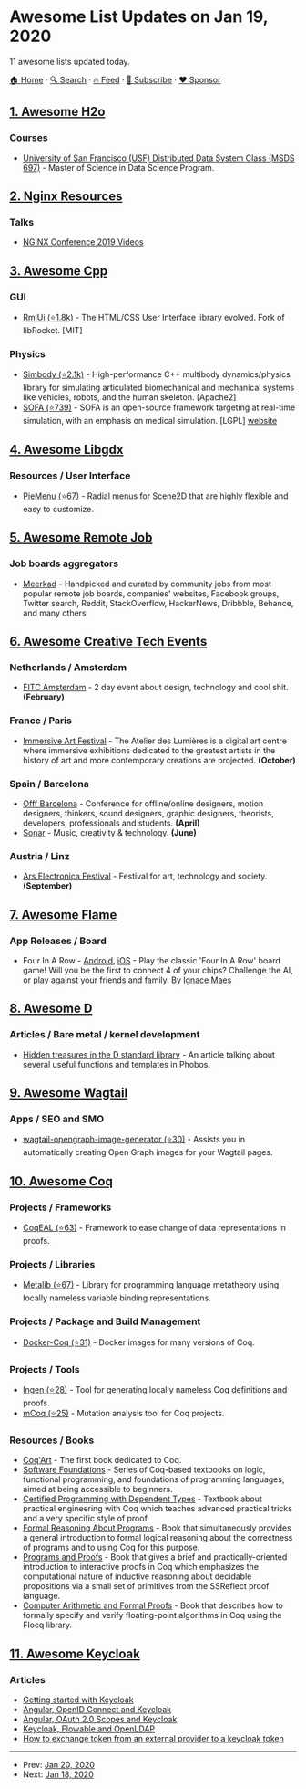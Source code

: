 # Awesome List Updates on Jan 19, 2020

11 awesome lists updated today.

[🏠 Home](/README.md) · [🔍 Search](https://www.trackawesomelist.com/search/) · [🔥 Feed](https://www.trackawesomelist.com/rss.xml) · [📮 Subscribe](https://trackawesomelist.us17.list-manage.com/subscribe?u=d2f0117aa829c83a63ec63c2f&id=36a103854c) · [❤️  Sponsor](https://github.com/sponsors/theowenyoung)



## [1. Awesome H2o](/content/h2oai/awesome-h2o/README.md)

### Courses

*   [University of San Francisco (USF) Distributed Data System Class (MSDS 697)](https://github.com/dianewoodbridge/2020-msds697-example) - Master of Science in Data Science Program.

## [2. Nginx Resources](/content/fcambus/nginx-resources/README.md)

### Talks

*   [NGINX Conference 2019 Videos](https://www.youtube.com/playlist?list=PLGz_X9w9raXflDvBv642YFqT0UTqQGFsH)

## [3. Awesome Cpp](/content/fffaraz/awesome-cpp/README.md)

### GUI

*   [RmlUi (⭐1.8k)](https://github.com/mikke89/RmlUi) - The HTML/CSS User Interface library evolved. Fork of libRocket. \[MIT]

### Physics

*   [Simbody (⭐2.1k)](https://github.com/simbody/simbody) - High-performance C++ multibody dynamics/physics library for simulating articulated biomechanical and mechanical systems like vehicles, robots, and the human skeleton. \[Apache2]
*   [SOFA (⭐739)](https://github.com/sofa-framework/sofa) - SOFA is an open-source framework targeting at real-time simulation, with an emphasis on medical simulation. \[LGPL] [website](https://www.sofa-framework.org)

## [4. Awesome Libgdx](/content/rafaskb/awesome-libgdx/README.md)

### Resources / User Interface

*   [PieMenu (⭐67)](https://github.com/payne911/PieMenu) - Radial menus for Scene2D that are highly flexible and easy to customize.

## [5. Awesome Remote Job](/content/lukasz-madon/awesome-remote-job/README.md)

### Job boards aggregators

*   [Meerkad](https://meerkad.com/) - Handpicked and curated by community jobs from most popular remote job boards, companies' websites, Facebook groups, Twitter search, Reddit, StackOverflow, HackerNews, Dribbble, Behance, and many others

## [6. Awesome Creative Tech Events](/content/danvoyce/awesome-creative-tech-events/README.md)

### Netherlands / Amsterdam

*   [FITC Amsterdam](https://fitc.ca/event/am20/) - 2 day event about design, technology and cool shit. **(February)**

### France / Paris

*   [Immersive Art Festival](https://immersiveartfestival.com/) - The Atelier des Lumières is a digital art centre where immersive exhibitions dedicated to the greatest artists in the history of art and more contemporary creations are projected. **(October)**

### Spain / Barcelona

*   [Offf Barcelona](http://www.offf.barcelona) - Conference for offline/online designers, motion designers, thinkers, sound designers, graphic designers, theorists, developers, professionals and students. **(April)**
*   [Sonar](https://sonar.es/en/2020) - Music, creativity & technology. **(June)**

### Austria / Linz

*   [Ars Electronica Festival](https://ars.electronica.art/news/en/) - Festival for art, technology and society. **(September)**

## [7. Awesome Flame](/content/flame-engine/awesome-flame/README.md)

### App Releases / Board

*   Four In A Row - [Android](https://play.google.com/store/apps/details?id=com.ignacemaes.fourinarow), [iOS](https://apps.apple.com/us/app/four-in-a-row-classic/id1495540053) - Play the classic 'Four In A Row' board game! Will you be the first to connect 4 of your chips? Challenge the AI, or play against your friends and family. By [Ignace Maes](https://ignacemaes.com/)

## [8. Awesome D](/content/dlang-community/awesome-d/README.md)

### Articles / Bare metal / kernel development

*   [Hidden treasures in the D standard library](https://web.archive.org/web/20171119072212/http://nomad.so/2014/08/hidden-treasure-in-the-d-standard-library/) - An article talking about several useful functions and templates in Phobos.

## [9. Awesome Wagtail](/content/springload/awesome-wagtail/README.md)

### Apps / SEO and SMO

*   [wagtail-opengraph-image-generator (⭐30)](https://github.com/candylabshq/wagtail-opengraph-image-generator) - Assists you in automatically creating Open Graph images for your Wagtail pages.

## [10. Awesome Coq](/content/coq-community/awesome-coq/README.md)

### Projects / Frameworks

*   [CoqEAL (⭐63)](https://github.com/CoqEAL/CoqEAL) - Framework to ease change of data representations in proofs.

### Projects / Libraries

*   [Metalib (⭐67)](https://github.com/plclub/metalib) - Library for programming language metatheory using locally nameless variable binding representations.

### Projects / Package and Build Management

*   [Docker-Coq (⭐31)](https://github.com/coq-community/docker-coq) - Docker images for many versions of Coq.

### Projects / Tools

*   [lngen (⭐28)](https://github.com/plclub/lngen) - Tool for generating locally nameless Coq definitions and proofs.
*   [mCoq (⭐25)](https://github.com/EngineeringSoftware/mcoq) - Mutation analysis tool for Coq projects.

### Resources / Books

*   [Coq'Art](https://www.labri.fr/perso/casteran/CoqArt/) - The first book dedicated to Coq.
*   [Software Foundations](https://softwarefoundations.cis.upenn.edu) - Series of Coq-based textbooks on logic, functional programming, and foundations of programming languages, aimed at being accessible to beginners.
*   [Certified Programming with Dependent Types](http://adam.chlipala.net/cpdt/) - Textbook about practical engineering with Coq which teaches advanced practical tricks and a very specific style of proof.
*   [Formal Reasoning About Programs](http://adam.chlipala.net/frap/) - Book that simultaneously provides a general introduction to formal logical reasoning about the correctness of programs and to using Coq for this purpose.
*   [Programs and Proofs](https://ilyasergey.net/pnp/) - Book that gives a brief and practically-oriented introduction to interactive proofs in Coq which emphasizes the computational nature of inductive reasoning about decidable propositions via a small set of primitives from the SSReflect proof language.
*   [Computer Arithmetic and Formal Proofs](http://iste.co.uk/book.php?id=1238) - Book that describes how to formally specify and verify floating-point algorithms in Coq using the Flocq library.

## [11. Awesome Keycloak](/content/thomasdarimont/awesome-keycloak/README.md)

### Articles

*   [Getting started with Keycloak](https://robferguson.org/blog/2019/12/24/getting-started-with-keycloak/)
*   [Angular, OpenID Connect and Keycloak](https://robferguson.org/blog/2019/12/29/angular-openid-connect-keycloak/)
*   [Angular, OAuth 2.0 Scopes and Keycloak](https://robferguson.org/blog/2019/12/31/angular-oauth2-keycloak/)
*   [Keycloak, Flowable and OpenLDAP](https://robferguson.org/blog/2020/01/03/keycloak-flowable-and-openldap/)
*   [How to exchange token from an external provider to a keycloak token](https://www.mathieupassenaud.fr/token-exchange-keycloak/)

---

- Prev: [Jan 20, 2020](/content/2020/01/20/README.md)
- Next: [Jan 18, 2020](/content/2020/01/18/README.md)
